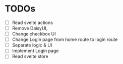 # TODOs

- [ ] Read svelte actions
- [ ] Remove DaisyUI, 
- [ ] Change checkbox UI
- [ ] Change Login page from home route to login route
- [ ] Separate logic & UI
- [ ] Implement Login page
- [ ] Read svelte store